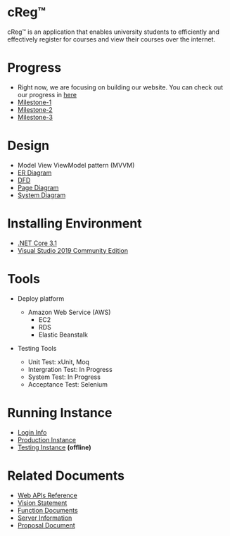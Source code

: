# cReg™
cReg™ is an application that enables university students to efficiently and effectively register for courses and view their courses over the internet. 


# Progress
- Right now, we are focusing on building our website. You can check out our progress in [here](https://github.com/MQuizzle/Gr8Group/projects/1)
- [Milestone-1](https://github.com/MQuizzle/Gr8Group/milestone/1)
- [Milestone-2](https://github.com/MQuizzle/Gr8Group/milestone/2)
- [Milestone-3](https://github.com/MQuizzle/Gr8Group/milestone/3)

# Design
- Model View ViewModel pattern (MVVM)
- [ER Diagram](docs/entity%20diagram.PNG)
- [DFD](docs/DFD.png)
- [Page Diagram](docs/page_diagram.png)
- [System Diagram](docs/system_diagram.png)


# Installing Environment
- [.NET Core 3.1](https://dotnet.microsoft.com/download)
- [Visual Studio 2019 Community Edition](https://visualstudio.microsoft.com/vs/)

# Tools
- Deploy platform
  - Amazon Web Service (AWS)
    - EC2
    - RDS
    - Elastic Beanstalk
  
- Testing Tools
  - Unit Test: xUnit, Moq
  - Intergration Test: In Progress
  - System Test: In Progress
  - Acceptance Test: Selenium

# Running Instance
- [Login Info](docs/loginInfo.md)
- [Production Instance](http://creg.ca-central-1.elasticbeanstalk.com/)
- [Testing Instance](http://ec2-15-222-137-75.ca-central-1.compute.amazonaws.com/) **(offline)**

  
# Related Documents
- [Web APIs Reference](docs/webApiRef.md)
- [Vision Statement](docs/Vision-Statement.md)
- [Function Documents](docs/FunctionDoc.md)
- [Server Information](docs/Server-README.md)
- [Proposal Document](docs/Proposal%20Document.pdf)
